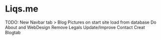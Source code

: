 # Liqs.me
TODO: 
New Navbar tab > Blog
Pictures on start site load from database
Do About and WebDesign
Remove Legals
Update/Improve Contact
Creat Blogtab
